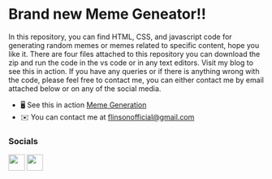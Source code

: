 Brand new Meme Geneator!!
==============================

In this repository, you can find HTML, CSS, and javascript code for generating random memes or memes related to specific content, hope you like it. There are four files attached to this repository you can download the zip and run the code in the vs code or in any text editors. Visit my blog to see this in action. If you have any queries or if there is anything wrong with the code, please feel free to contact me, you can either contact me by email attached below or on any of the social media.

* 🖥️  See this in action [Meme Generation](http://flinson.blogspot.com/2022/05/meme-generator.html)
* ✉️  You can contact me at [flinsonofficial@gmail.com](mailto:flinsonofficial@gmail.com)


### Socials

<p align="left"> <a href="http://www.instagram.com/flinsonlindo" target="_blank" rel="noreferrer"><img src="https://raw.githubusercontent.com/danielcranney/readme-generator/main/public/icons/socials/instagram.svg" width="32" height="32" /></a> <a href="https://www.twitter.com/flinsonlindo" target="_blank" rel="noreferrer"><img src="https://raw.githubusercontent.com/danielcranney/readme-generator/main/public/icons/socials/twitter.svg" width="32" height="32" /></a></p>

